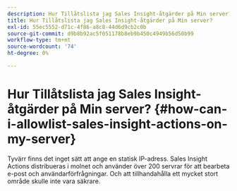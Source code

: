 ```yaml
---
description: Hur Tillåtslista jag Sales Insight-åtgärder på Min server? - Marketo Docs - produktdokumentation
title: Hur Tillåtslista jag Sales Insight-åtgärder på Min server?
exl-id: 55ec5552-d71c-4f86-a8c8-44d6d9cb2c0b
source-git-commit: d9b8b92ac5f051178b8eb9b450c4949b56d50b99
workflow-type: tm+mt
source-wordcount: '74'
ht-degree: 0%

---
```


# Hur Tillåtslista jag Sales Insight-åtgärder på Min server? {#how-can-i-allowlist-sales-insight-actions-on-my-server}

Tyvärr finns det inget sätt att ange en statisk IP-adress. Sales Insight Actions distribueras i molnet och använder över 200 servrar för att bearbeta e-post och användarförfrågningar. Och att tillhandahålla ett mycket stort område skulle inte vara säkrare.
